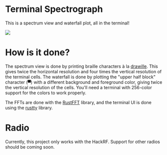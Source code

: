 # Terminal Spectrograph

This is a spectrum view and waterfall plot, all in the terminal!

[![](http://i.imgur.com/zdShfGf.jpg)](https://www.youtube.com/watch?v=wT1ATV_WEEo)

# How is it done?
The spectrum view is done by printing braille characters à la [drawille](https://github.com/asciimoo/drawille).
This gives twice the horizontal resolution and four times the vertical resolution of the terminal cells.
The waterfall is done by plotting the "upper half block" character (▀) with a different background and foreground color,
giving twice the vertical resolution of the cells. You'll need a terminal with 256-color support for
the colors to work properly.

The FFTs are done with the [RustFFT](https://github.com/cpjreynolds/rustty) library, and the terminal UI is done using the
[rustty](https://github.com/cpjreynolds/rustty) library.

# Radio
Currently, this project only works with the HackRF. Support for other radios should be coming soon.
